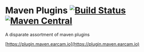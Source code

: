 # Maven Plugins [![Build Status](https://travis-ci.org/earcam/io.earcam.maven.plugin.svg?branch=master)](https://travis-ci.org/earcam/io.earcam.maven.plugin) [![Maven Central](https://maven-badges.herokuapp.com/maven-central/io.earcam/io.earcam.maven.plugin/badge.svg)](https://maven-badges.herokuapp.com/maven-central/io.earcam/io.earcam.maven.plugin)

A disparate assortment of maven plugins

[https://plugin.maven.earcam.io](https://plugin.maven.earcam.io)

